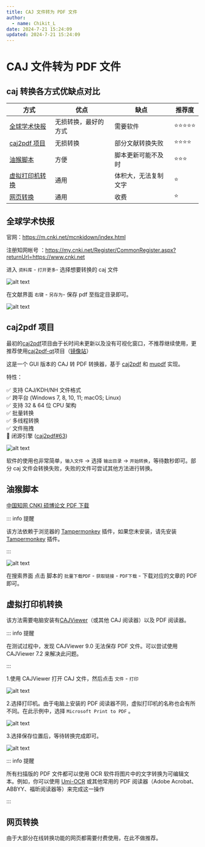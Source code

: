```yaml
---
title: CAJ 文件转为 PDF 文件
author:
  - name: Chikit_L
date: 2024-7-21 15:24:09
updated: 2024-7-21 15:24:09
---
```


# CAJ 文件转为 PDF 文件

## caj 转换各方式优缺点对比

| 方式                              | 优点                 | 缺点                 | 推荐度     |
| --------------------------------- | -------------------- | -------------------- | ---------- |
| [全球学术快报](#全球学术快报)     | 无损转换，最好的方式 | 需要软件             | ⭐⭐⭐⭐⭐ |
| [caj2pdf 项目](#caj2pdf-项目)     | 无损转换             | 部分文献转换失败     | ⭐⭐⭐⭐   |
| [油猴脚本](#油猴脚本)             | 方便                 | 脚本更新可能不及时   | ⭐⭐⭐     |
| [虚拟打印机转换](#虚拟打印机转换) | 通用                 | 体积大，无法复制文字 | ⭐         |
| [网页转换](#网页转换)             | 通用                 | 收费                 | ⭐         |

## 全球学术快报

官网：<https://m.cnki.net/mcnkidown/index.html>

注册知网帐号 ：<https://my.cnki.net/Register/CommonRegister.aspx?returnUrl=https://www.cnki.net>

进入 `资料库` - `打开更多`- 选择想要转换的 caj 文件

![alt text](../../assets/images/image-caj2pdf-全球学术快报打开文献.jpg)

在文献界面 `右键` - `另存为`- 保存 pdf 至指定目录即可。

![alt text](../../assets/images/image-caj2pdf-全球学术快报另存为.jpg)

## caj2pdf 项目

最初的[caj2pdf](https://github.com/caj2pdf/caj2pdf)项目由于长时间未更新以及没有可视化窗口，不推荐继续使用，更推荐使用[caj2pdf-qt](https://github.com/sainnhe/caj2pdf-qt)项目（[镜像站](https://caj2pdf-qt.sainnhe.dev/)）

这是一个 GUI 版本的 CAJ 转 PDF 转换器，基于 [caj2pdf](https://github.com/caj2pdf/caj2pdf) 和 [mupdf](https://mupdf.com/) 实现。

特性：

✅ 支持 CAJ/KDH/NH 文件格式  
✅ 跨平台 (Windows 7, 8, 10, 11; macOS; Linux)  
✅ 支持 32 & 64 位 CPU 架构  
✅ 批量转换  
✅ 多线程转换  
✅ 文件拖拽  
🔲 闭源引擎 ([caj2pdf#63](https://github.com/caj2pdf/caj2pdf/issues/63))

![alt text](../../assets/images/image-caj2pdf-caj2pdf.jpg)

软件的使用也非常简单，`输入文件` → 选择 `输出目录` → `开始转换`，等待数秒即可。部分 caj 文件会转换失败，失败的文件可尝试其他方法进行转换。

## 油猴脚本

[中国知网 CNKI 硕博论文 PDF 下载](https://greasyfork.org/zh-CN/scripts/389343-%E4%B8%AD%E5%9B%BD%E7%9F%A5%E7%BD%91cnki%E7%A1%95%E5%8D%9A%E8%AE%BA%E6%96%87pdf%E4%B8%8B%E8%BD%BD)

::: info 提醒

该方法依赖于浏览器的 [Tampermonkey](https://www.tampermonkey.net/index.php?browser=chrome&locale=zh) 插件，如果您未安装，请先安装 [Tampermonkey](https://www.tampermonkey.net/index.php?browser=chrome&locale=zh) 插件。

:::

![alt text](../../assets/images/image-caj2pdf-油猴脚本下载文献.jpg)

在搜索界面 点击 脚本的 `批量下载PDF` - `获取链接` - `PDF下载` - 下载对应的文章的 PDF 即可。

## 虚拟打印机转换

该方法需要电脑安装有[CAJViewer](https://cajviewer.cnki.net/)（或其他 CAJ 阅读器）以及 PDF 阅读器。

::: info 提醒

在测试过程中，发现 CAJViewer 9.0 无法保存 PDF 文件。可以尝试使用 CAJViewer 7.2 来解决此问题。

:::

1.使用 CAJViewer 打开 CAJ 文件，然后点击 `文件` - `打印`

![alt text](../../assets/images/image-caj2pdf-cajviewer打印.jpg)

2.选择打印机。由于电脑上安装的 PDF 阅读器不同，虚拟打印机的名称也会有所不同。在此示例中，选择 `Microsoft Print to PDF` 。

![alt text](../../assets/images/image-caj2pdf-cajviewer选择打印机.jpg)

3.选择保存位置后，等待转换完成即可。

![alt text](../../assets/images/image-caj2pdf-cajviewer正在打印.jpg)

::: info 提醒

所有扫描版的 PDF 文件都可以使用 OCR 软件将图片中的文字转换为可编辑文本。例如，你可以使用 [Umi-OCR](https://github.com/hiroi-sora/Umi-OCR) 或其他常用的 PDF 阅读器（Adobe Acrobat、ABBYY、福昕阅读器等）来完成这一操作

:::

## 网页转换

由于大部分在线转换功能的网页都需要付费使用，在此不做推荐。
